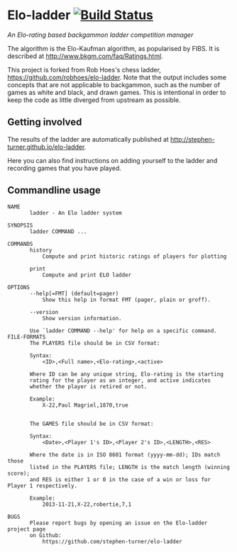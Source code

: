 # Elo-ladder [![Build Status](https://travis-ci.org/stephen-turner/elo-ladder.png)](https://travis-ci.org/stephen-turner/elo-ladder)

_An Elo-rating based backgammon ladder competition manager_

The algorithm is the Elo-Kaufman algorithm, as popularised by FIBS.
It is described at http://www.bkgm.com/faq/Ratings.html.

This project is forked from Rob Hoes's chess ladder, https://github.com/robhoes/elo-ladder.
Note that the output includes some concepts that are not applicable to
backgammon, such as the number of games as white and black, and drawn games.
This is intentional in order to keep the code as little diverged from upstream
as possible.

## Getting involved
The results of the ladder are automatically published at
http://stephen-turner.github.io/elo-ladder.

Here you can also find instructions on adding yourself to the ladder and
recording games that you have played.

## Commandline usage

```
NAME
       ladder - An Elo ladder system

SYNOPSIS
       ladder COMMAND ...

COMMANDS
       history
           Compute and print historic ratings of players for plotting

       print
           Compute and print ELO ladder

OPTIONS
       --help[=FMT] (default=pager)
           Show this help in format FMT (pager, plain or groff).

       --version
           Show version information.

       Use `ladder COMMAND --help' for help on a specific command.
FILE-FORMATS
       The PLAYERS file should be in CSV format:

       Syntax:
           <ID>,<Full name>,<Elo-rating>,<active>

       Where ID can be any unique string, Elo-rating is the starting
       rating for the player as an integer, and active indicates
       whether the player is retired or not.

       Example:
           X-22,Paul Magriel,1870,true

       
       The GAMES file should be in CSV format:

       Syntax:
           <Date>,<Player 1's ID>,<Player 2's ID>,<LENGTH>,<RES>

       Where the date is in ISO 8601 format (yyyy-mm-dd); IDs match those
       listed in the PLAYERS file; LENGTH is the match length (winning score);
       and RES is either 1 or 0 in the case of a win or loss for Player 1 respectively.

       Example:
           2013-11-21,X-22,robertie,7,1

BUGS
       Please report bugs by opening an issue on the Elo-ladder project page
       on Github:
           https://github.com/stephen-turner/elo-ladder

```
